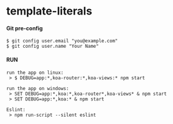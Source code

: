# template-literals

#### Git pre-config

```
$ git config user.email "you@example.com"
$ git config user.name "Your Name"
```

#### RUN

```
run the app on linux:
 > $ DEBUG=app:*,koa-router:*,koa-views:* npm start

run the app on windows:
 > SET DEBUG=app:*,koa:*,koa-router*,koa-views* & npm start
 > SET DEBUG=app:*,koa:* & npm start

Eslint:
 > npm run-script --silent eslint
```
